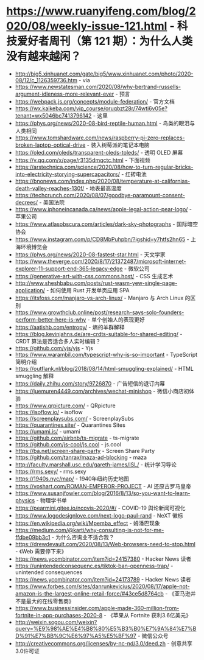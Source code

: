 # https://www.ruanyifeng.com/blog/2020/08/weekly-issue-121.html - 科技爱好者周刊（第 121 期）：为什么人类没有越来越闲？

- http://big5.xinhuanet.com/gate/big5/www.xinhuanet.com/photo/2020-08/12/c_1126359736.htm - via
- https://www.newstatesman.com/2020/08/why-bertrand-russells-argument-idleness-more-relevant-ever - 预言
- https://webpack.js.org/concepts/module-federation/ - 官方文档
- https://wx.kaikeba.com/vip_course/oruqbzt28r/74wti6v05e?tenant=wx5046bc7413796142 - 这里
- https://phys.org/news/2020-08-bird-reptile-human.html - 鸟类的眼泪与人类相同
- https://www.tomshardware.com/news/raspberry-pi-zero-replaces-broken-laptop-optical-drive - 装入树莓派的笔记本电脑
- https://oled.com/oleds/transparent-oleds-toleds/ - 透明 OLED 屏幕
- https://v.qq.com/x/page/r3135dmqctc.html - 下面视频
- https://arstechnica.com/science/2020/08/how-to-turn-regular-bricks-into-electricity-storying-supercapacitors/ - 红砖电池
- https://bnonews.com/index.php/2020/08/temperature-at-californias-death-valley-reaches-130f/ - 地表最高温度
- https://techcrunch.com/2020/08/07/goodbye-paramount-consent-decrees/ - 美国法院
- https://www.iphoneincanada.ca/news/apple-legal-action-pear-logo/ - 苹果公司
- https://www.atlasobscura.com/articles/dark-sky-photographs - 国际暗空协会
- https://www.instagram.com/p/CD8MbPuhpbn/?igshid=y7htfs2hn65 - 上海环境博览会
- https://phys.org/news/2020-08-fastest-star.html - 天文学家
- https://www.theverge.com/2020/8/17/21372487/microsoft-internet-explorer-11-support-end-365-legacy-edge - 微软公司
- https://generative-art-with-css.commons.host/ - CSS 生成艺术
- http://www.sheshbabu.com/posts/rust-wasm-yew-single-page-application/ - 如何使用 Rust 开发单页应用 SPA
- https://itsfoss.com/manjaro-vs-arch-linux/ - Manjaro 与 Arch Linux 的区别
- https://www.growthclub.online/post/research-says-solo-founders-perform-better-here-is-why - 单个创始人的表现更好
- https://aatishb.com/entropy/ - 熵的羊群解释
- https://blog.kevinjahns.de/are-crdts-suitable-for-shared-editing/ - CRDT 算法是否适合多人实时编辑？
- https://github.com/yjs/yjs - Yjs
- https://www.warambil.com/typescript-why-is-so-important - TypeScript 简明介绍
- https://outflank.nl/blog/2018/08/14/html-smuggling-explained/ - HTML smuggling 解释
- https://daily.zhihu.com/story/9726870 - 广告短信的退订内幕
- https://juemuren4449.com/archives/wechat-minishop - 微信小商店初体验
- https://www.qrpicture.com/ - QRpicture
- https://isoflow.io/ - isoflow
- https://screenplaysubs.com/ - ScreenplaySubs
- https://quarantines.site/ - Quarantines Sites
- https://umami.is/ - umami
- https://github.com/airbnb/ts-migrate - ts-migrate
- https://github.com/js-cool/js.cool - js.cool
- https://ba.net/screen-share-party - Screen Share Party
- https://github.com/tanrax/maza-ad-blocking - maza
- http://faculty.marshall.usc.edu/gareth-james/ISL/ - 统计学习导论
- https://rms.sexy/ - rms.sexy
- https://1940s.nyc/map/ - 1940年纽约历史地图
- https://voshart.com/ROMAN-EMPEROR-PROJECT - AI 还原古罗马皇帝
- https://www.susanjfowler.com/blog/2016/8/13/so-you-want-to-learn-physics - 物理学书单
- https://pearmini.gitee.io/ncovis-2020/#/ - COVID-19 舆论新闻可视化
- https://www.logodesignlove.com/next-logo-paul-rand - NeXT 徽标
- https://en.wikipedia.org/wiki/Mpemba_effect - 姆潘巴现象
- https://medium.com/@karti/why-consulting-is-not-for-me-ffdbe09bb3c1 - 为什么咨询业不适合我？
- https://drewdevault.com/2020/08/13/Web-browsers-need-to-stop.html - 《Web 需要停下来》
- https://news.ycombinator.com/item?id=24157380 - Hacker News 读者
- https://unintendedconsequenc.es/tiktok-ban-openness-trap/ - unintended consequences
- https://news.ycombinator.com/item?id=24173789 - Hacker News 读者
- https://www.forbes.com/sites/danrunkevicius/2020/08/17/apple-not-amazon-is-the-largest-online-retail-force/#43ce5d8764cb - 《亚马逊并不是最大的在线零售商》
- https://www.businessinsider.com/apple-made-360-million-from-fortnite-in-app-purchases-2020-8 - 《苹果从 Fortnite 获利3.6亿美元》
- http://weixin.sogou.com/weixin?query=%E9%98%AE%E4%B8%80%E5%B3%B0%E7%9A%84%E7%BD%91%E7%BB%9C%E6%97%A5%E5%BF%97 - 微信公众号
- http://creativecommons.org/licenses/by-nc-nd/3.0/deed.zh - 创意共享3.0许可证